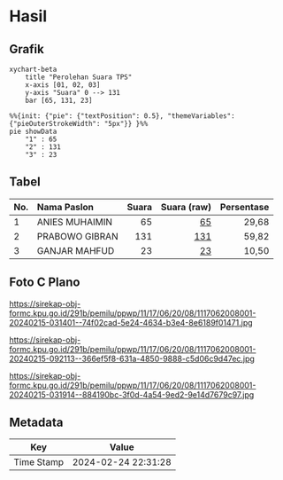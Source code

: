 # Hasil

## Grafik

```mermaid
xychart-beta
    title "Perolehan Suara TPS"
    x-axis [01, 02, 03]
    y-axis "Suara" 0 --> 131
    bar [65, 131, 23]
```

```mermaid
%%{init: {"pie": {"textPosition": 0.5}, "themeVariables": {"pieOuterStrokeWidth": "5px"}} }%%
pie showData
    "1" : 65
    "2" : 131
    "3" : 23
```

## Tabel

| No. | Nama Paslon    | Suara | Suara (raw) | Persentase |
|:--- |:-------------- | -----:| -----------:| ----------:|
| 1   | ANIES MUHAIMIN | 65    | [65][p-1]   | 29,68      |
| 2   | PRABOWO GIBRAN | 131   | [131][p-2]  | 59,82      |
| 3   | GANJAR MAHFUD  | 23    | [23][p-3]   | 10,50      |


[p-1]: https://github.com/gigit-pemilu/pemilu-2024-11-aceh/blob/main/pilpres/hitung-suara/sub/11-aceh/sub/17-bener-meriah/sub/06-wih-pesam/sub/2008-suka-makmur/sub/001-tps/sub/paslon-1.txt
[p-2]: https://github.com/gigit-pemilu/pemilu-2024-11-aceh/blob/main/pilpres/hitung-suara/sub/11-aceh/sub/17-bener-meriah/sub/06-wih-pesam/sub/2008-suka-makmur/sub/001-tps/sub/paslon-2.txt
[p-3]: https://github.com/gigit-pemilu/pemilu-2024-11-aceh/blob/main/pilpres/hitung-suara/sub/11-aceh/sub/17-bener-meriah/sub/06-wih-pesam/sub/2008-suka-makmur/sub/001-tps/sub/paslon-3.txt

## Foto C Plano

https://sirekap-obj-formc.kpu.go.id/291b/pemilu/ppwp/11/17/06/20/08/1117062008001-20240215-031401--74f02cad-5e24-4634-b3e4-8e6189f01471.jpg

https://sirekap-obj-formc.kpu.go.id/291b/pemilu/ppwp/11/17/06/20/08/1117062008001-20240215-092113--366ef5f8-631a-4850-9888-c5d06c9d47ec.jpg

https://sirekap-obj-formc.kpu.go.id/291b/pemilu/ppwp/11/17/06/20/08/1117062008001-20240215-031914--884190bc-3f0d-4a54-9ed2-9e14d7679c97.jpg


## Metadata

| Key        | Value               |
| ---------- | ------------------- |
| Time Stamp | 2024-02-24 22:31:28 |




